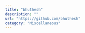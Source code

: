 ```yaml
---
title: "bhuthesh"
description: ""
url: "https://github.com/bhuthesh"
category: "Miscellaneous"
---
```

